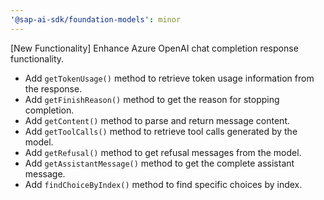 ```yaml
---
'@sap-ai-sdk/foundation-models': minor
---
```


[New Functionality] Enhance Azure OpenAI chat completion response functionality.
- Add `getTokenUsage()` method to retrieve token usage information from the response.
- Add `getFinishReason()` method to get the reason for stopping completion.
- Add `getContent()` method to parse and return message content.
- Add `getToolCalls()` method to retrieve tool calls generated by the model.
- Add `getRefusal()` method to get refusal messages from the model.
- Add `getAssistantMessage()` method to get the complete assistant message.
- Add `findChoiceByIndex()` method to find specific choices by index.
